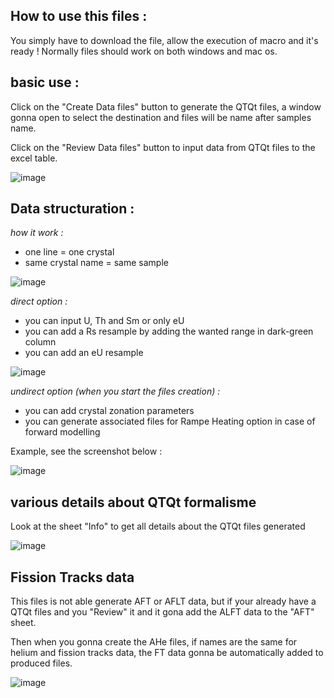 ##  How to use this files :
You simply have to download the file, allow the execution of macro and it's ready ! Normally files should work on both windows and mac os.

## basic use :
Click on the "Create Data files" button to generate the QTQt files, a window gonna open to select the destination and files will be name after samples name.

Click on the "Review Data files" button to input data from QTQt files to the excel table.

![image](https://user-images.githubusercontent.com/130437433/234915678-d476d33b-8be8-41be-8122-23c8d0a68e96.png)

## Data structuration :
*how it work :*
  - one line = one crystal
  - same crystal name = same sample
  
![image](https://user-images.githubusercontent.com/130437433/234914900-fd9a55c6-2106-4275-ab05-007f6e760b2b.png)
 
*direct option :*
  - you can input U, Th and Sm or only eU
  - you can add a Rs resample by adding the wanted range in dark-green column
  - you can add an eU resample
  
![image](https://user-images.githubusercontent.com/130437433/234915274-5ff96340-e414-4d75-8824-d198e9e9a0c8.png)
  
*undirect option (when you start the files creation) :*
  - you can add crystal zonation parameters
  - you can generate associated files for Rampe Heating option in case of forward modelling

Example, see the screenshot below :

![image](https://user-images.githubusercontent.com/130437433/234916302-a714cd2a-3d25-4081-92fd-113feea9df99.png)

## various details about QTQt formalisme
Look at the sheet "Info" to get all details about the QTQt files generated 

![image](https://user-images.githubusercontent.com/130437433/233411454-236edd00-b13a-440e-8249-17f5ed8dfad3.png)

## Fission Tracks data

This files is not able generate AFT or AFLT data, but if your already have a QTQt files and you "Review" it and it gona add the ALFT data to the "AFT" sheet.

Then when you gonna create the AHe files, if names are the same for helium and fission tracks data, the FT data gonna be automatically added to produced files.

![image](https://user-images.githubusercontent.com/130437433/234917709-983db875-66a6-41f6-8548-567be16b5766.png)
